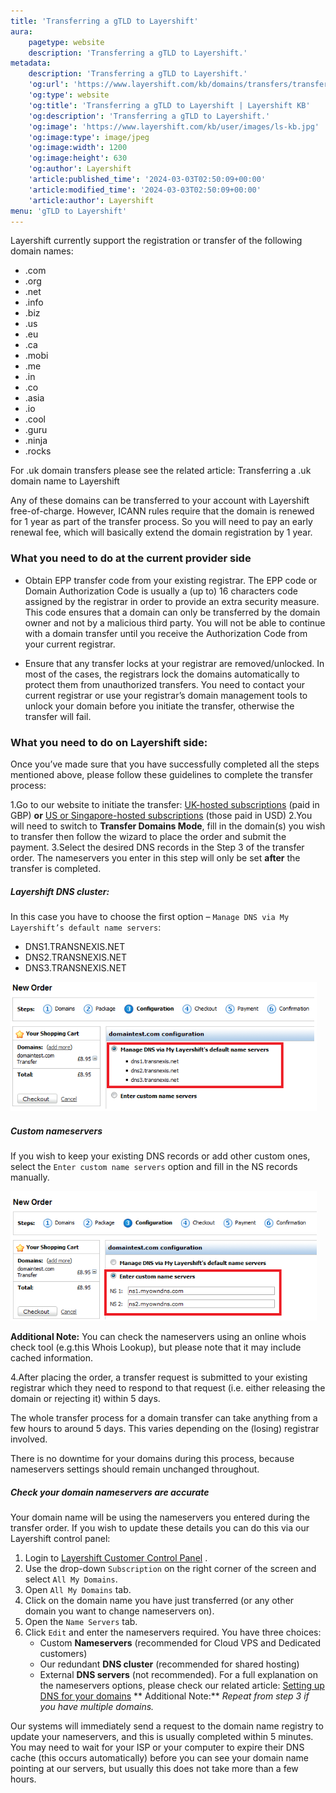 ```yaml
---
title: 'Transferring a gTLD to Layershift'
aura:
    pagetype: website
    description: 'Transferring a gTLD to Layershift.'
metadata:
    description: 'Transferring a gTLD to Layershift.'
    'og:url': 'https://www.layershift.com/kb/domains/transfers/transferring-a-gtld-to-layershift'
    'og:type': website
    'og:title': 'Transferring a gTLD to Layershift | Layershift KB'
    'og:description': 'Transferring a gTLD to Layershift.'
    'og:image': 'https://www.layershift.com/kb/user/images/ls-kb.jpg'
    'og:image:type': image/jpeg
    'og:image:width': 1200
    'og:image:height': 630
    'og:author': Layershift
    'article:published_time': '2024-03-03T02:50:09+00:00'
    'article:modified_time': '2024-03-03T02:50:09+00:00'
    'article:author': Layershift
menu: 'gTLD to Layershift'
---
```


Layershift currently support the registration or transfer of the following domain names:

* .com
* .org
* .net
* .info
* .biz
* .us
* .eu
* .ca
* .mobi
* .me
* .in
* .co
* .asia
* .io
* .cool
* .guru
* .ninja
* .rocks

For .uk domain transfers please see the related article: Transferring a .uk domain name to Layershift

Any of these domains can be transferred to your account with Layershift free-of-charge. However, ICANN rules require that the domain is renewed for 1 year as part of the transfer process. So you will need to pay an early renewal fee, which will basically extend the domain registration by 1 year.

### What you need to do at the current provider side

* Obtain EPP transfer code from your existing registrar.
The EPP code or Domain Authorization Code is usually a (up to) 16 characters code assigned by the registrar in order to provide an extra security measure. This code ensures that a domain can only be transferred by the domain owner and not by a malicious third party. You will not be able to continue with a domain transfer until you receive the Authorization Code from your current registrar.

* Ensure that any transfer locks at your registrar are removed/unlocked.
In most of the cases, the registrars lock the domains automatically to protect them from unauthorized transfers. You need to contact your current registrar or use your registrar’s domain management tools to unlock your domain before you initiate the transfer, otherwise the transfer will fail.

### What you need to do on Layershift side:

Once you’ve made sure that you have successfully completed all the steps mentioned above, please follow these guidelines to complete the transfer process:

1.Go to our website to initiate the transfer: [UK-hosted subscriptions](https://buy.layershift.com/uk/domains.php) (paid in GBP) **or** [US or Singapore-hosted subscriptions](https://buy.layershift.com/us/domains.php) (those paid in USD)
2.You will need to switch to **Transfer Domains Mode**, fill in the domain(s) you wish to transfer then follow the wizard to place the order and submit the payment.
3.Select the desired DNS records in the Step 3 of the transfer order. The nameservers you enter in this step will only be set **after** the transfer is completed.

##### Layershift DNS cluster:

In this case you have to choose the first option – `Manage DNS via My Layershift’s default name servers`:

* DNS1.TRANSNEXIS.NET
* DNS2.TRANSNEXIS.NET
* DNS3.TRANSNEXIS.NET

![Transferring%20a%20gTLD%20to%20Layershift-1](Transferring%20a%20gTLD%20to%20Layershift-1.png "Transferring%20a%20gTLD%20to%20Layershift-1")

##### Custom nameservers

If you wish to keep your existing DNS records or add other custom ones, select the `Enter custom name servers` option and fill in the NS records manually.

![Transferring%20a%20gTLD%20to%20Layershift-2](Transferring%20a%20gTLD%20to%20Layershift-2.png "Transferring%20a%20gTLD%20to%20Layershift-2")

**Additional Note:** You can check the nameservers using an online whois check tool (e.g.this Whois Lookup), but please note that it may include cached information.

4.After placing the order, a transfer request is submitted to your existing registrar which they need to respond to that request (i.e. either releasing the domain or rejecting it) within 5 days.

The whole transfer process for a domain transfer can take anything from a few hours to around 5 days. This varies depending on the (losing) registrar involved.

There is no downtime for your domains during this process, because nameservers settings should remain unchanged throughout.

##### Check your domain nameservers are accurate

Your domain name will be using the nameservers you entered during the transfer order. If you wish to update these details you can do this via our Layershift control panel:

1. Login to [Layershift Customer Control Panel](https://control.layershift.com/) .
2. Use the drop-down `Subscription` on the right corner of the screen and select `All My Domains`.
3. Open `All My Domains` tab.
4. Click on the domain name you have just transferred (or any other domain you want to change nameservers on).
5. Open the `Name Servers` tab.
6. Click `Edit` and enter the nameservers required. You have three choices:
	* Custom **Nameservers** (recommended for Cloud VPS and Dedicated customers)
	* Our redundant **DNS cluster** (recommended for shared hosting)
	* External **DNS servers** (not recommended).
    For a full explanation on the nameservers options, please check our related article: [Setting up DNS for your domains](https://kb.layershift.com/setting-up-dns-for-your-domains)
    **
Additional Note:** _Repeat from step 3 if you have multiple domains._

Our systems will immediately send a request to the domain name registry to update your nameservers, and this is usually completed within 5 minutes. You may need to wait for your ISP or your computer to expire their DNS cache (this occurs automatically) before you can see your domain name pointing at our servers, but usually this does not take more than a few hours.

